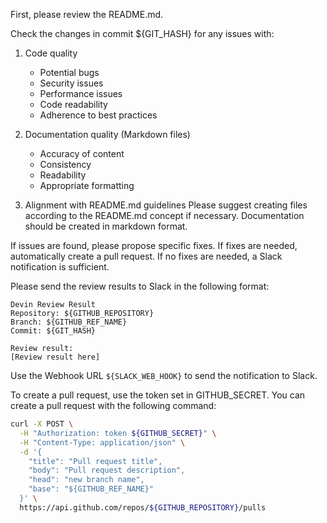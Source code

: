 First, please review the README.md.

Check the changes in commit ${GIT_HASH} for any issues with:

1. Code quality
   - Potential bugs
   - Security issues
   - Performance issues
   - Code readability
   - Adherence to best practices

2. Documentation quality (Markdown files)
   - Accuracy of content
   - Consistency
   - Readability
   - Appropriate formatting

3. Alignment with README.md guidelines
 Please suggest creating files according to the README.md concept if necessary.
 Documentation should be created in markdown format.

If issues are found, please propose specific fixes. If fixes are needed, automatically create a pull request.
If no fixes are needed, a Slack notification is sufficient.

Please send the review results to Slack in the following format:
```
Devin Review Result
Repository: ${GITHUB_REPOSITORY}
Branch: ${GITHUB_REF_NAME}
Commit: ${GIT_HASH}

Review result:
[Review result here]
```

Use the Webhook URL `${SLACK_WEB_HOOK}` to send the notification to Slack.

To create a pull request, use the token set in GITHUB_SECRET.
You can create a pull request with the following command:

```bash
curl -X POST \
  -H "Authorization: token ${GITHUB_SECRET}" \
  -H "Content-Type: application/json" \
  -d '{
    "title": "Pull request title",
    "body": "Pull request description",
    "head": "new branch name",
    "base": "${GITHUB_REF_NAME}"
  }' \
  https://api.github.com/repos/${GITHUB_REPOSITORY}/pulls
```
